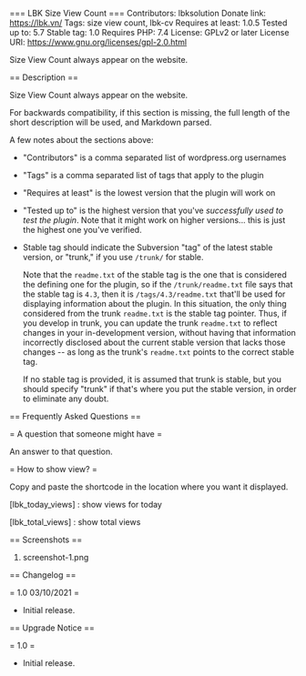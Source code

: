 === LBK Size View Count ===
Contributors: lbksolution
Donate link: https://lbk.vn/
Tags: size view count, lbk-cv
Requires at least: 1.0.5
Tested up to: 5.7
Stable tag: 1.0
Requires PHP: 7.4
License: GPLv2 or later
License URI: https://www.gnu.org/licenses/gpl-2.0.html

Size View Count always appear on the website.

== Description ==

Size View Count always appear on the website.

For backwards compatibility, if this section is missing, the full length of the short description will be used, and
Markdown parsed.

A few notes about the sections above:

*   "Contributors" is a comma separated list of wordpress.org usernames
*   "Tags" is a comma separated list of tags that apply to the plugin
*   "Requires at least" is the lowest version that the plugin will work on
*   "Tested up to" is the highest version that you've *successfully used to test the plugin*. Note that it might work on
higher versions... this is just the highest one you've verified.
*   Stable tag should indicate the Subversion "tag" of the latest stable version, or "trunk," if you use `/trunk/` for
stable.

    Note that the `readme.txt` of the stable tag is the one that is considered the defining one for the plugin, so
if the `/trunk/readme.txt` file says that the stable tag is `4.3`, then it is `/tags/4.3/readme.txt` that'll be used
for displaying information about the plugin.  In this situation, the only thing considered from the trunk `readme.txt`
is the stable tag pointer.  Thus, if you develop in trunk, you can update the trunk `readme.txt` to reflect changes in
your in-development version, without having that information incorrectly disclosed about the current stable version
that lacks those changes -- as long as the trunk's `readme.txt` points to the correct stable tag.

    If no stable tag is provided, it is assumed that trunk is stable, but you should specify "trunk" if that's where
you put the stable version, in order to eliminate any doubt.

== Frequently Asked Questions ==

= A question that someone might have =

An answer to that question.

= How to show view? =

Copy and paste the shortcode in the location where you want it displayed.

[lbk_today_views] : show views for today

[lbk_total_views] : show total views

== Screenshots ==

1. screenshot-1.png

== Changelog ==

= 1.0 03/10/2021 =
* Initial release.

== Upgrade Notice ==

= 1.0 =
* Initial release.